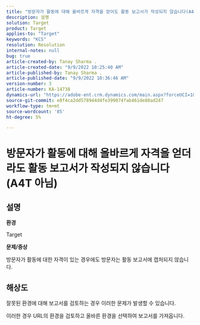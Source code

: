 ```yaml
---
title: "방문자가 활동에 대해 올바르게 자격을 얻어도 활동 보고서가 작성되지 않습니다(A4T 아님)."
description: 설명
solution: Target
product: Target
applies-to: "Target"
keywords: "KCS"
resolution: Resolution
internal-notes: null
bug: true
article-created-by: Tanay Sharma .
article-created-date: "9/9/2022 10:25:40 AM"
article-published-by: Tanay Sharma .
article-published-date: "9/9/2022 10:36:46 AM"
version-number: 3
article-number: KA-14738
dynamics-url: "https://adobe-ent.crm.dynamics.com/main.aspx?forceUCI=1&pagetype=entityrecord&etn=knowledgearticle&id=20c1b4bc-2930-ed11-9db1-002248086735"
source-git-commit: e8f4ca2dd578944d4fe399074fab461de88ad247
workflow-type: tm+mt
source-wordcount: '85'
ht-degree: 5%

---
```


# 방문자가 활동에 대해 올바르게 자격을 얻더라도 활동 보고서가 작성되지 않습니다(A4T 아님)

## 설명


<b>환경</b>

Target



<b>문제/증상</b>

방문자가 활동에 대한 자격이 있는 경우에도 방문자는 활동 보고서에 캡처되지 않습니다.


## 해상도


잘못된 환경에 대해 보고서를 검토하는 경우 이러한 문제가 발생할 수 있습니다.



이러한 경우 URL의 환경을 검토하고 올바른 환경을 선택하여 보고서를 가져옵니다.
